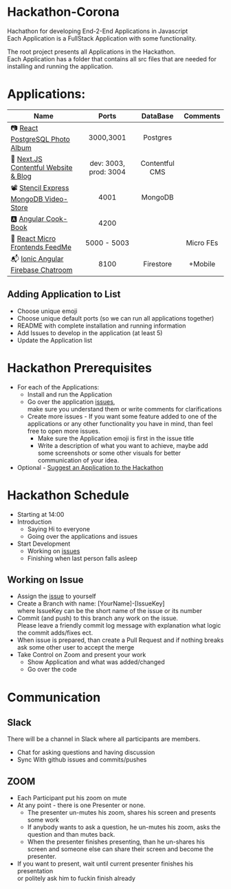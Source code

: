 # Hackathon-Corona
Hachathon for developing End-2-End Applications in Javascript<br>
Each Application is a FullStack Application with some functionality.

The root project presents all Applications in the Hackathon.<br>
Each Application has a folder that contains all src files that are needed for installing and running the application.
# Applications:
| Name   |      Ports   |      DataBase   |      Comments
|----------|:-------------:|:-------------:|:-------------:|
| 📷 [React PostgreSQL Photo Album](./react_postgreSQL_photo_album/README.md) | 3000,3001 | Postgres
| 📜 [Next.JS Contentful Website & Blog](./nextjs-website/README.md) | dev: 3003, prod: 3004 | Contentful CMS | 
| 📽️ [Stencil Express MongoDB Video-Store](./Stencil_Express_MongoDB_VideoStore/README.md) |    4001 | MongoDB
| 🅰️ [Angular Cook-Book](./angular-cookbook/README.md) |    4200 | 
| 🍱 [React Micro Frontends FeedMe](./React_Micro_Frontends_FeedMe/README.md) |    5000 - 5003 |  | Micro FEs
| 📬 [Ionic Angular Firebase Chatroom](./Ionic_Angular_Chatroom/README.md) |  8100 |  Firestore |  +Mobile
## <a id="adding-application">Adding Application to List</a>
- Choose unique emoji 
- Choose unique default ports (so we can run all applications together)
- README with complete installation and running information
- Add Issues to develop in the application (at least 5)
- Update the Application list

# Hackathon Prerequisites
- For each of the Applications:
  - Install and run the Application
  - Go over the application [issues](https://github.com/wonderfloyd/Hackathon-Corona/issues),<br>
  make sure you understand them or write comments for clarifications
  - Create more issues - If you want some feature added to one of the applications or any other functionality you have in mind, than feel free to open more issues.
    - Make sure the Application emoji is first in the issue title
    - Write a description of what you want to achieve, maybe add some screenshots or some other visuals for better communication of your idea.
- Optional - [Suggest an Application to the Hackathon](#adding-application)
# Hackathon Schedule
- Starting at 14:00
- Introduction
  - Saying Hi to everyone
  - Going over the applications and issues
- Start Development
  - Working on [issues](https://github.com/wonderfloyd/Hackathon-Corona/issues)
  - Finishing when last person falls asleep
## Working on Issue
- Assign the [issue](https://github.com/wonderfloyd/Hackathon-Corona/issues) to yourself
- Create a Branch with name: [YourName]-[IssueKey]<br>
where IssueKey can be the short name of the issue or its number
- Commit (and push) to this branch any work on the issue.<br>
Please leave a friendly commit log message with explanation what logic the commit adds/fixes ect.
- When issue is prepared, than create a Pull Request and if nothing breaks ask some other user to accept the merge
- Take Control on Zoom and present your work
  - Show Application and what was added/changed
  - Go over the code

# Communication
## Slack
There will be a channel in Slack where all participants are members.
- Chat for asking questions and having discussion
- Sync With github issues and commits/pushes
## ZOOM
- Each Participant put his zoom on mute
- At any point - there is one Presenter or none.
  - The presenter un-mutes his zoom, shares his screen and presents some work
  - If anybody wants to ask a question, he un-mutes his zoom, asks the question and than mutes back.
  - When the presenter finishes presenting, than he un-shares his screen and someone else can share their screen and become the presenter.
- If you want to present, wait until current presenter finishes his presentation<br>
or politely ask him to fuckin finish already 
